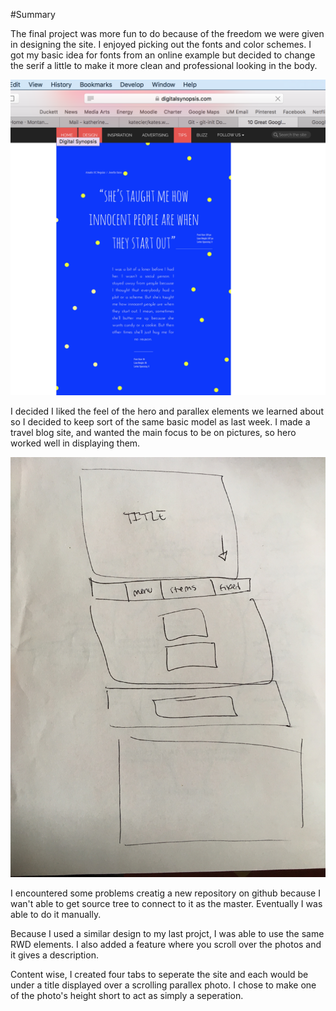 #Summary

The final project was more fun to do because of the freedom we were given in designing the site. I enjoyed picking out the fonts and color schemes. I got my basic idea for fonts from an online example but decided to change the serif a little to make it more clean and professional looking in the body.

![Image](css/images/fonts.png)

I decided I liked the feel of the hero and parallex elements we learned about so I decided to keep sort of the same basic model as last week.  I made a travel blog site, and wanted the main focus to be on pictures, so hero worked well in displaying them.

![Image](css/images/sketch.jpg)

I encountered some problems creatig a new repository on github because I wan't able to get source tree to connect to it as the master.  Eventually I was able to do it manually.

Because I used a similar design to my last projct, I was able to use the same RWD elements. I also added a feature where you scroll over the photos and it gives a description.

Content wise, I created four tabs to seperate the site and each would be under a title displayed over a scrolling parallex photo. I chose to make one of the photo's height short to act as simply a seperation.
